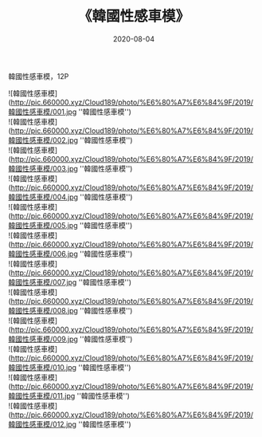 ﻿---
layout: post
title:  《韓國性感車模》
date:   2020-08-04
img: http://pic.660000.xyz/Cloud189/photo/%E6%80%A7%E6%84%9F/2019/韓國性感車模/000.jpg
categories: [美女, 性感, 泳衣]
---

韓國性感車模，12P

![韓國性感車模](http://pic.660000.xyz/Cloud189/photo/%E6%80%A7%E6%84%9F/2019/韓國性感車模/001.jpg ''韓國性感車模'') <br>
![韓國性感車模](http://pic.660000.xyz/Cloud189/photo/%E6%80%A7%E6%84%9F/2019/韓國性感車模/002.jpg ''韓國性感車模'') <br>
![韓國性感車模](http://pic.660000.xyz/Cloud189/photo/%E6%80%A7%E6%84%9F/2019/韓國性感車模/003.jpg ''韓國性感車模'') <br>
![韓國性感車模](http://pic.660000.xyz/Cloud189/photo/%E6%80%A7%E6%84%9F/2019/韓國性感車模/004.jpg ''韓國性感車模'') <br>
![韓國性感車模](http://pic.660000.xyz/Cloud189/photo/%E6%80%A7%E6%84%9F/2019/韓國性感車模/005.jpg ''韓國性感車模'') <br>
![韓國性感車模](http://pic.660000.xyz/Cloud189/photo/%E6%80%A7%E6%84%9F/2019/韓國性感車模/006.jpg ''韓國性感車模'') <br>
![韓國性感車模](http://pic.660000.xyz/Cloud189/photo/%E6%80%A7%E6%84%9F/2019/韓國性感車模/007.jpg ''韓國性感車模'') <br>
![韓國性感車模](http://pic.660000.xyz/Cloud189/photo/%E6%80%A7%E6%84%9F/2019/韓國性感車模/008.jpg ''韓國性感車模'') <br>
![韓國性感車模](http://pic.660000.xyz/Cloud189/photo/%E6%80%A7%E6%84%9F/2019/韓國性感車模/009.jpg ''韓國性感車模'') <br>
![韓國性感車模](http://pic.660000.xyz/Cloud189/photo/%E6%80%A7%E6%84%9F/2019/韓國性感車模/010.jpg ''韓國性感車模'') <br>
![韓國性感車模](http://pic.660000.xyz/Cloud189/photo/%E6%80%A7%E6%84%9F/2019/韓國性感車模/011.jpg ''韓國性感車模'') <br>
![韓國性感車模](http://pic.660000.xyz/Cloud189/photo/%E6%80%A7%E6%84%9F/2019/韓國性感車模/012.jpg ''韓國性感車模'') <br>
